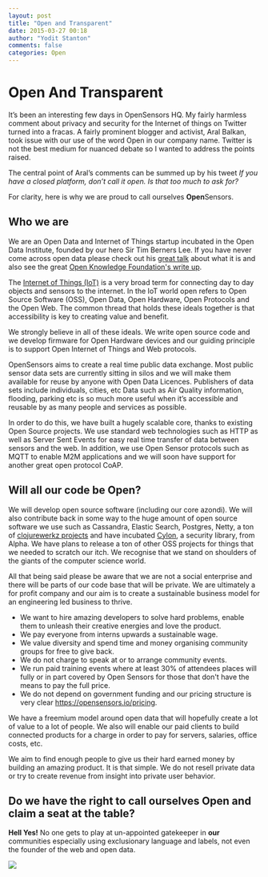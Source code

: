 ```yaml
---
layout: post
title: "Open and Transparent"
date: 2015-03-27 00:18
author: "Yodit Stanton"
comments: false
categories: Open
---
```


# Open And Transparent

It’s been an interesting few days in OpenSensors HQ. My fairly harmless comment about privacy and security for the Internet of things on Twitter turned into a fracas.  A fairly prominent blogger and activist, Aral Balkan, took issue with our use of the word Open in our company name.  Twitter is not the best medium for nuanced debate so I wanted to address the points raised.

The central point of Aral’s comments can be summed up by his tweet
*If you have a closed platform, don’t call it open. Is that too much to ask for?*

For clarity, here is why we are proud to call ourselves **Open**Sensors.

## Who we are
We are an Open Data and Internet of Things startup incubated in the
Open Data Institute, founded by our hero Sir Tim Berners Lee.  If you have never come
across open data please check out his
[great talk](http://www.ted.com/talks/tim_berners_lee_on_the_next_web?language=en)
about what it is and also see the great [Open Knowledge Foundation's write up](https://okfn.org/opendata/). 

The [Internet of Things (IoT)](http://en.wikipedia.org/wiki/Internet_of_Things) is a very broad term for
connecting day to day objects and sensors to the internet. In the IoT world open refers to Open Source Software (OSS), Open Data, Open Hardware, Open Protocols and the Open Web. The common thread that holds these ideals together is that accessibility is key to creating value and benefit.

We strongly believe in all of these ideals. We write open source code and we develop firmware for Open Hardware devices and our guiding principle is to support Open Internet of Things and Web protocols.

OpenSensors aims to create a real time public data exchange.  Most public sensor data sets are currently sitting in silos and we will make them available for reuse by anyone with Open Data Licences. Publishers of data sets include individuals, cities, etc  Data such as Air Quality information, flooding, parking etc is so much more useful when it’s accessible and reusable by as many people and services as possible.  

In order to do this, we have built a hugely scalable core, thanks to existing Open Source projects.  We use standard web technologies such as HTTP as well as Server Sent Events for easy real time transfer of data between sensors and the web. In addition, we use Open Sensor protocols such as MQTT to enable M2M applications and we will soon have support for another great open protocol CoAP. 

## Will all our code be Open?
We will develop open source software (including our core azondi). We
will also contribute back in some way to the huge amount of open source software we use such as Cassandra, Elastic Search, Postgres,
Netty, a ton of [clojurewerkz projects](http://clojurewerkz.org/) and
have incubated [Cylon](https://github.com/juxt/cylon), a security
library, from Alpha.  We have plans to release a ton of other OSS
projects for things that we needed to scratch our itch.  We recognise
that we stand on shoulders of the giants of the computer science world.

All that being said please be aware that we are not a social
enterprise and there will be parts of our code base that will be
private. We are ultimately a for profit company and our aim is to
create a sustainable business model for an engineering led business to
thrive.

*  We want to hire amazing developers to solve hard problems, enable them to unleash their creative energies and love the product.
* We pay everyone from interns upwards a sustainable wage. 
* We value diversity and spend time and money organising community groups for free to give back. 
* We do not charge to speak at or to arrange community events.
* We run paid training events where at least 30% of attendees places
  will fully or in part covered by Open Sensors for those that don't have the means to pay the full price.
* We do not depend on government funding and our pricing structure is very clear https://opensensors.io/pricing.

We have a freemium model around open data that will hopefully create a
lot of value to a lot of people.  We also will enable our paid clients to build connected products for a charge in order to pay for servers, salaries, office costs, etc. 

We aim to find enough people to give us their hard earned money by building an amazing product. It is that simple. We do not resell private data or try to create revenue from insight into private user behavior.

## Do we have the right to call ourselves Open and claim a seat at the table?
**Hell Yes!** No one gets to play at un-appointed gatekeeper in **our**
communities especially using exclusionary language and labels, not even
the founder of the web and open data.

<img src="{{ root_url }}/images/finished.gif" />
